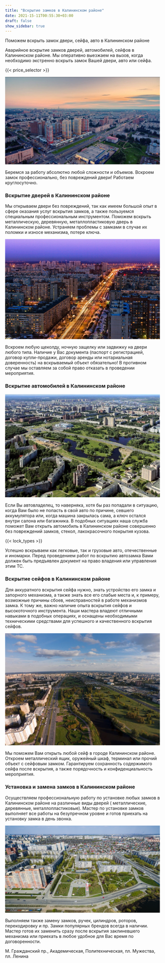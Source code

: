```yaml
---
title: "Вскрытие замков в Калининском районе"
date: 2021-15-11T00:55:30+03:00 
draft: false 
show_sidebar: true
---
```


Поможем вскрыть замок двери, сейфа, авто в Калининском районе

Аварийное вскрытие замков дверей, автомобилей, сейфов в Калининском районе. Мы оперативно выезжаем на вызов, когда
необходимо экстренно вскрыть замок Вашей двери, авто или сейфа. 

{{< price_selector >}}

![Вскрытие замков в Калининском районе](Kalininsky1.jpg)

Беремся за работу абсолютно любой сложности и объемов.
Вскроем замок профессионально, без повреждений двери! Работаем круглосуточно.

### Вскрытие дверей в Калининском районе

Мы открываем двери без повреждений, так как имеем большой опыт в сфере оказания услуг вскрытия замков, а также
пользуемся специальным профессиональным инструментом. Поможем вскрыть металлическую, деревянную, металлопластиковую
дверь в Калининском районе. Устраняем проблемы с замками в случае их поломки и износе механизма, потере ключа. 

![Вскрытие замков в Калининском районе](Kalininsky2.jpeg)

Вскроем
любую щеколду, ночную защелку или задвижку на двери любого типа. Наличие у Вас документа (паспорт с регистрацией,
договор купли-продажи, договор аренды или нотариальная доверенность) на вскрываемый объект обязательно! В противном
случае мы оставляем за собой право отказать в проведении мероприятия.

### Вскрытие автомобилей в Калининском районе

![Вскрытие замков в Калининском районе](Kalininsky3.jpg)

Если Вы автовладелец, то наверняка, хотя бы раз попадали в ситуацию, когда Вам было не попасть в свой авто по причине,
севшего аккумулятора или, когда машина закрылась сама, а ключ остался внутри салона или багажника. В подобных ситуациях
наша служба поможет Вам открыть автомобиль в Калининском районе совершенно без повреждений замков, стекол,
лакокрасочного покрытия кузова.

{{< lock_types >}}

Успешно вскрываем как легковые, так и грузовые авто, отечественные и иномарки. Перед
проведением работ по вскрытию автозамка Вами должен быть предъявлен документ на право владения или управления этим ТС.

### Вскрытие сейфов в Калининском районе

Для аккуратного вскрытия сейфа нужно, знать устройство его замка и запорного механизма, а также знать все его слабые
места и, к примеру, возможные причины сбоев, неисправностей в работе механизмов замка. К тому же, важно наличие опыта
вскрытия сейфов и высокоточного инструмента. Наши мастера владеют отличными навыками в подобных операциях, и оснащены
необходимыми техническими средствами для успешного и качественного вскрытия сейфов. 

![Вскрытие замков в Калининском районе](Kalininsky4.jpg)

Мы поможем Вам открыть любой сейф в
городе Калининском районе. Откроем металлический ящик, оружейный шкаф, терминал или прочий объект с сейфовым замком.
Гарантируем сохранность содержимого сейфа после вскрытия, а также порядочность и конфиденциальность мероприятия.

### Установка и замена замков в Калининском районе

Осуществляем профессиональную работу по установке любых замков в Калининском районе на различные виды дверей (
металлические, деревянные, металлопластиковые). Мастер по установке замков выполняет все работы на безупречном уровне и
готов приехать на установку замка в день звонка. 

![Вскрытие замков в Калининском районе](Kalininsky5.jpg)

Выполняем также замену замков, ручек, цилиндров, роторов, перекодировку
и пр. Замки популярных брендов всегда в наличии. Мастер готов их заменить сразу после вскрытия заклиневшего механизма
или приехать в любое удобное для Вас время по договоренности.

М. Гражданский пр., Академическая, Политехническая, пл. Мужества, пл. Ленина